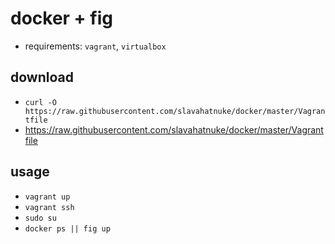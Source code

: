 # docker + fig
 - requirements: `vagrant`, `virtualbox`

## download
 - `curl -O https://raw.githubusercontent.com/slavahatnuke/docker/master/Vagrantfile`
 - https://raw.githubusercontent.com/slavahatnuke/docker/master/Vagrantfile

## usage
 - `vagrant up`
 - `vagrant ssh`
 - `sudo su`
 - `docker ps || fig up`
